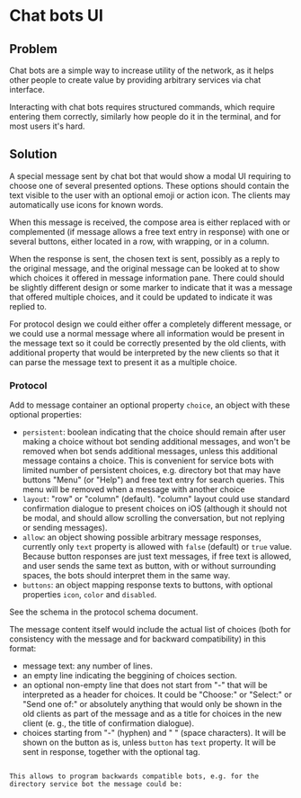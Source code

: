 # Chat bots UI

## Problem

Chat bots are a simple way to increase utility of the network, as it helps other people to create value by providing arbitrary services via chat interface.

Interacting with chat bots requires structured commands, which require entering them correctly, similarly how people do it in the terminal, and for most users it's hard.

## Solution

A special message sent by chat bot that would show a modal UI requiring to choose one of several presented options. These options should contain the text visible to the user with an optional emoji or action icon. The clients may automatically use icons for known words.

When this message is received, the compose area is either replaced with or complemented (if message allows a free text entry in response) with one or several buttons, either located in a row, with wrapping, or in a column.

When the response is sent, the chosen text is sent, possibly as a reply to the original message, and the original message can be looked at to show which choices it offered in message information pane. There could should be slightly different design or some marker to indicate that it was a message that offered multiple choices, and it could be updated to indicate it was replied to.

For protocol design we could either offer a completely different message, or we could use a normal message where all information would be present in the message text so it could be correctly presented by the old clients, with additional property that would be interpreted by the new clients so that it can parse the message text to present it as a multiple choice.

### Protocol

Add to message container an optional property `choice`, an object with these optional properties:

- `persistent`: boolean indicating that the choice should remain after user making a choice without bot sending additional messages, and won't be removed when bot sends additional messages, unless this additional message contains a choice. This is convenient for service bots with limited number of persistent choices, e.g. directory bot that may have buttons "Menu" (or "Help") and free text entry for search queries. This menu will be removed when a message with another choice
- `layout`: "row" or "column" (default). "column" layout could use standard confirmation dialogue to present choices on iOS (although it should not be modal, and should allow scrolling the conversation, but not replying or sending messages).
- `allow`: an object showing possible arbitrary message responses, currently only `text` property is allowed with `false` (default) or `true` value. Because button responses are just text messages, if free text is allowed, and user sends the same text as button, with or without surrounding spaces, the bots should interpret them in the same way.
- `buttons`: an object mapping response texts to buttons, with optional properties `icon`, `color` and `disabled`.

See the schema in the protocol schema document.

The message content itself would include the actual list of choices (both for consistency with the message and for backward compatibility) in this format:

- message text: any number of lines.
- an empty line indicating the beggining of choices section.
- an optional non-empty line that does not start from "-" that will be interpreted as a header for choices. It could be "Choose:" or "Select:" or "Send one of:" or absolutely anything that would only be shown in the old clients as part of the message and as a title for choices in the new client (e. g., the title of confirmation dialogue).
- choices starting from "-" (hyphen) and " " (space characters). It will be shown on the button as is, unless `button` has `text` property. It will be sent in response, together with the optional tag.
```

This allows to program backwards compatible bots, e.g. for the directory service bot the message could be:

```